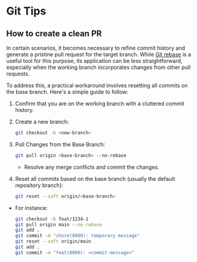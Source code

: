 # Git Tips

## How to create a clean PR

In certain scenarios, it becomes necessary to refine commit history and generate a pristine pull request for the target branch. While [Git rebase](https://docs.github.com/en/get-started/using-git/about-git-rebase) is a useful tool for this purpose, its application can be less straightforward, especially when the working branch incorporates changes from other pull requests.

To address this, a practical workaround involves resetting all commits on the base branch. Here's a simple guide to follow:

1. Confirm that you are on the working branch with a cluttered commit history.
2. Create a new branch:

   ```sh
   git checkout -b <new-branch>
   ```

3. Pull Changes from the Base Branch:

   ```sh
   git pull origin <base-branch> --no-rebase
   ```

   - Resolve any merge conflicts and commit the changes.

4. Reset all commits based on the base branch (usually the default repository branch):
   ```sh
   git reset --soft origin/<base-branch>
   ```

- For instance:

  ```sh
  git checkout -b feat/1234-1
  git pull origin main --no-rebase
  git add .
  git commit -m "chore(0000): temporary message"
  git reset --soft origin/main
  git add .
  git commit -m "feat(0000): <commit-message>"
  ```
